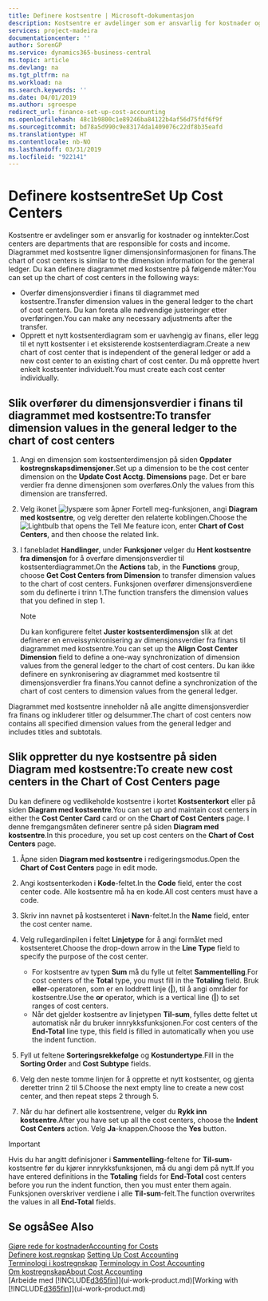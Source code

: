 ```yaml
---
title: Definere kostsentre | Microsoft-dokumentasjon
description: Kostsentre er avdelinger som er ansvarlig for kostnader og inntekter. Diagrammet med kostsentre ligner dimensjonsinformasjonen for finans.
services: project-madeira
documentationcenter: ''
author: SorenGP
ms.service: dynamics365-business-central
ms.topic: article
ms.devlang: na
ms.tgt_pltfrm: na
ms.workload: na
ms.search.keywords: ''
ms.date: 04/01/2019
ms.author: sgroespe
redirect_url: finance-set-up-cost-accounting
ms.openlocfilehash: 48c1b9800c1e89246ba84122b4af56d75fdf6f9f
ms.sourcegitcommit: bd78a5d990c9e83174da1409076c22df8b35eafd
ms.translationtype: HT
ms.contentlocale: nb-NO
ms.lasthandoff: 03/31/2019
ms.locfileid: "922141"
---
```

# <a name="set-up-cost-centers"></a><span data-ttu-id="245e7-104">Definere kostsentre</span><span class="sxs-lookup"><span data-stu-id="245e7-104">Set Up Cost Centers</span></span>
<span data-ttu-id="245e7-105">Kostsentre er avdelinger som er ansvarlig for kostnader og inntekter.</span><span class="sxs-lookup"><span data-stu-id="245e7-105">Cost centers are departments that are responsible for costs and income.</span></span> <span data-ttu-id="245e7-106">Diagrammet med kostsentre ligner dimensjonsinformasjonen for finans.</span><span class="sxs-lookup"><span data-stu-id="245e7-106">The chart of cost centers is similar to the dimension information for the general ledger.</span></span> <span data-ttu-id="245e7-107">Du kan definere diagrammet med kostsentre på følgende måter:</span><span class="sxs-lookup"><span data-stu-id="245e7-107">You can set up the chart of cost centers in the following ways:</span></span>  

-   <span data-ttu-id="245e7-108">Overfør dimensjonsverdier i finans til diagrammet med kostsentre.</span><span class="sxs-lookup"><span data-stu-id="245e7-108">Transfer dimension values in the general ledger to the chart of cost centers.</span></span> <span data-ttu-id="245e7-109">Du kan foreta alle nødvendige justeringer etter overføringen.</span><span class="sxs-lookup"><span data-stu-id="245e7-109">You can make any necessary adjustments after the transfer.</span></span>  
-   <span data-ttu-id="245e7-110">Opprett et nytt kostsenterdiagram som er uavhengig av finans, eller legg til et nytt kostsenter i et eksisterende kostsenterdiagram.</span><span class="sxs-lookup"><span data-stu-id="245e7-110">Create a new chart of cost center that is independent of the general ledger or add a new cost center to an existing chart of cost center.</span></span> <span data-ttu-id="245e7-111">Du må opprette hvert enkelt kostsenter individuelt.</span><span class="sxs-lookup"><span data-stu-id="245e7-111">You must create each cost center individually.</span></span>  

## <a name="to-transfer-dimension-values-in-the-general-ledger-to-the-chart-of-cost-centers"></a><span data-ttu-id="245e7-112">Slik overfører du dimensjonsverdier i finans til diagrammet med kostsentre:</span><span class="sxs-lookup"><span data-stu-id="245e7-112">To transfer dimension values in the general ledger to the chart of cost centers</span></span>  
1.  <span data-ttu-id="245e7-113">Angi en dimensjon som kostsenterdimensjon på siden **Oppdater kostregnskapsdimensjoner**.</span><span class="sxs-lookup"><span data-stu-id="245e7-113">Set up a dimension to be the cost center dimension on the **Update Cost Acctg. Dimensions** page.</span></span> <span data-ttu-id="245e7-114">Det er bare verdier fra denne dimensjonen som overføres.</span><span class="sxs-lookup"><span data-stu-id="245e7-114">Only the values from this dimension are transferred.</span></span>  
2.  <span data-ttu-id="245e7-115">Velg ikonet ![lyspære som åpner Fortell meg-funksjonen](media/ui-search/search_small.png "Fortell hva du vil gjøre"), angi **Diagram med kostsentre**, og velg deretter den relaterte koblingen.</span><span class="sxs-lookup"><span data-stu-id="245e7-115">Choose the ![Lightbulb that opens the Tell Me feature](media/ui-search/search_small.png "Tell me what you want to do") icon, enter **Chart of Cost Centers**, and then choose the related link.</span></span>  
3.  <span data-ttu-id="245e7-116">I fanebladet **Handlinger**, under **Funksjoner** velger du **Hent kostsentre fra dimensjon** for å overføre dimensjonsverdier til kostsenterdiagrammet.</span><span class="sxs-lookup"><span data-stu-id="245e7-116">On the **Actions** tab, in the **Functions** group, choose **Get Cost Centers from Dimension** to transfer dimension values to the chart of cost centers.</span></span> <span data-ttu-id="245e7-117">Funksjonen overfører dimensjonsverdiene som du definerte i trinn 1.</span><span class="sxs-lookup"><span data-stu-id="245e7-117">The function transfers the dimension values that you defined in step 1.</span></span>  

    > [!NOTE]  
    >  <span data-ttu-id="245e7-118">Du kan konfigurere feltet **Juster kostsenterdimensjon** slik at det definerer en enveissynkronisering av dimensjonsverdier fra finans til diagrammet med kostsentre.</span><span class="sxs-lookup"><span data-stu-id="245e7-118">You can set up the **Align Cost Center Dimension**  field to define a one-way synchronization of dimension values from the general ledger to the chart of cost centers.</span></span> <span data-ttu-id="245e7-119">Du kan ikke definere en synkronisering av diagrammet med kostsentre til dimensjonsverdier fra finans.</span><span class="sxs-lookup"><span data-stu-id="245e7-119">You cannot define a synchronization of the chart of cost centers to dimension values from the general ledger.</span></span>  

<span data-ttu-id="245e7-120">Diagrammet med kostsentre inneholder nå alle angitte dimensjonsverdier fra finans og inkluderer titler og delsummer.</span><span class="sxs-lookup"><span data-stu-id="245e7-120">The chart of cost centers now contains all specified dimension values from the general ledger and includes titles and subtotals.</span></span>  

## <a name="to-create-new-cost-centers-in-the-chart-of-cost-centers-page"></a><span data-ttu-id="245e7-121">Slik oppretter du nye kostsentre på siden Diagram med kostsentre:</span><span class="sxs-lookup"><span data-stu-id="245e7-121">To create new cost centers in the Chart of Cost Centers page</span></span>  
<span data-ttu-id="245e7-122">Du kan definere og vedlikeholde kostsentre i kortet **Kostsenterkort** eller på siden **Diagram med kostsentre**.</span><span class="sxs-lookup"><span data-stu-id="245e7-122">You can set up and maintain cost centers in either the **Cost Center Card** card or on the **Chart of Cost Centers** page.</span></span> <span data-ttu-id="245e7-123">I denne fremgangsmåten definerer sentre på siden **Diagram med kostsentre**.</span><span class="sxs-lookup"><span data-stu-id="245e7-123">In this procedure, you set up cost centers on the **Chart of Cost Centers** page.</span></span>  

1. <span data-ttu-id="245e7-124">Åpne siden **Diagram med kostsentre** i redigeringsmodus.</span><span class="sxs-lookup"><span data-stu-id="245e7-124">Open the **Chart of Cost Centers** page in edit mode.</span></span>  
2. <span data-ttu-id="245e7-125">Angi kostsenterkoden i **Kode**-feltet.</span><span class="sxs-lookup"><span data-stu-id="245e7-125">In the **Code** field, enter the cost center code.</span></span> <span data-ttu-id="245e7-126">Alle kostsentre må ha en kode.</span><span class="sxs-lookup"><span data-stu-id="245e7-126">All cost centers must have a code.</span></span>  
3. <span data-ttu-id="245e7-127">Skriv inn navnet på kostsenteret i **Navn**-feltet.</span><span class="sxs-lookup"><span data-stu-id="245e7-127">In the **Name** field, enter the cost center name.</span></span>  
4. <span data-ttu-id="245e7-128">Velg rullegardinpilen i feltet **Linjetype** for å angi formålet med kostsenteret.</span><span class="sxs-lookup"><span data-stu-id="245e7-128">Choose the drop-down arrow in the **Line Type** field to specify the purpose of the cost center.</span></span>  

    - <span data-ttu-id="245e7-129">For kostsentre av typen **Sum** må du fylle ut feltet **Sammentelling**.</span><span class="sxs-lookup"><span data-stu-id="245e7-129">For cost centers of the **Total** type, you must fill in the **Totaling** field.</span></span> <span data-ttu-id="245e7-130">Bruk **eller**-operatoren, som er en loddrett linje (**&#124;**), til å angi områder for kostsentre.</span><span class="sxs-lookup"><span data-stu-id="245e7-130">Use the **or** operator, which is a vertical line (**&#124;**) to set ranges of cost centers.</span></span>  
    - <span data-ttu-id="245e7-131">Når det gjelder kostsentre av linjetypen **Til-sum**, fylles dette feltet ut automatisk når du bruker innrykksfunksjonen.</span><span class="sxs-lookup"><span data-stu-id="245e7-131">For cost centers of the **End-Total** line type, this field is filled in automatically when you use the indent function.</span></span>  
5.  <span data-ttu-id="245e7-132">Fyll ut feltene **Sorteringsrekkefølge** og **Kostundertype**.</span><span class="sxs-lookup"><span data-stu-id="245e7-132">Fill in the **Sorting Order** and **Cost Subtype** fields.</span></span>  
6.  <span data-ttu-id="245e7-133">Velg den neste tomme linjen for å opprette et nytt kostsenter, og gjenta deretter trinn 2 til 5.</span><span class="sxs-lookup"><span data-stu-id="245e7-133">Choose the next empty line to create a new cost center, and then repeat steps 2 through 5.</span></span>  
7.  <span data-ttu-id="245e7-134">Når du har definert alle kostsentrene, velger du **Rykk inn kostsentre**.</span><span class="sxs-lookup"><span data-stu-id="245e7-134">After you have set up all the cost centers, choose the **Indent Cost Centers** action.</span></span> <span data-ttu-id="245e7-135">Velg **Ja**-knappen.</span><span class="sxs-lookup"><span data-stu-id="245e7-135">Choose the **Yes** button.</span></span>  

> [!IMPORTANT]  
>  <span data-ttu-id="245e7-136">Hvis du har angitt definisjoner i **Sammentelling**-feltene for **Til-sum**-kostsentre før du kjører innrykksfunksjonen, må du angi dem på nytt.</span><span class="sxs-lookup"><span data-stu-id="245e7-136">If you have entered definitions in the **Totaling** fields for **End-Total** cost centers before you run the indent function, then you must enter them again.</span></span> <span data-ttu-id="245e7-137">Funksjonen overskriver verdiene i alle **Til-sum**-felt.</span><span class="sxs-lookup"><span data-stu-id="245e7-137">The function overwrites the values in all **End-Total** fields.</span></span>  

## <a name="see-also"></a><span data-ttu-id="245e7-138">Se også</span><span class="sxs-lookup"><span data-stu-id="245e7-138">See Also</span></span>  
[<span data-ttu-id="245e7-139">Gjøre rede for kostnader</span><span class="sxs-lookup"><span data-stu-id="245e7-139">Accounting for Costs</span></span>](finance-manage-cost-accounting.md)  
<span data-ttu-id="245e7-140">[Definere kost.regnskap](finance-set-up-cost-accounting.md) </span><span class="sxs-lookup"><span data-stu-id="245e7-140">[Setting Up Cost Accounting](finance-set-up-cost-accounting.md) </span></span>  
<span data-ttu-id="245e7-141">[Terminologi i kostregnskap](finance-terminology-in-cost-accounting.md) </span><span class="sxs-lookup"><span data-stu-id="245e7-141">[Terminology in Cost Accounting](finance-terminology-in-cost-accounting.md) </span></span>  
[<span data-ttu-id="245e7-142">Om kostregnskap</span><span class="sxs-lookup"><span data-stu-id="245e7-142">About Cost Accounting</span></span>](finance-about-cost-accounting.md)  
<span data-ttu-id="245e7-143">[Arbeide med [!INCLUDE[d365fin](includes/d365fin_md.md)]](ui-work-product.md)</span><span class="sxs-lookup"><span data-stu-id="245e7-143">[Working with [!INCLUDE[d365fin](includes/d365fin_md.md)]](ui-work-product.md)</span></span>
